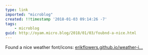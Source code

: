 ```yaml
---
type: link
imported: "microblog"
created: !!timestamp '2018-01-03 09:14:26 -7'
tags:
    - microblog
guid: http://oyam.micro.blog/2018/01/03/foubnd-a-nice.html
---
```

Found a nice weather font/icons: [erikflowers.github.io/weather-i...](https://erikflowers.github.io/weather-icons/)

